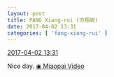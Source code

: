 ```yaml
---
layout: post
title: FANG Xiang-rui (方翔锐)
date: 2017-04-02 13:31
categories: [ 'fang-xiang-rui' ]
---
```


<div class="weibo-info">
  <a href="http://weibo.com/6117583008/ECDoaDQWI">2017-04-02 13:31</a>
</div>

Nice day. [◉ Miaopai Video](http://www.miaopai.com/show/0WDihBy8CwRnb~qfaq-OebVAwkucjG5e.htm)
